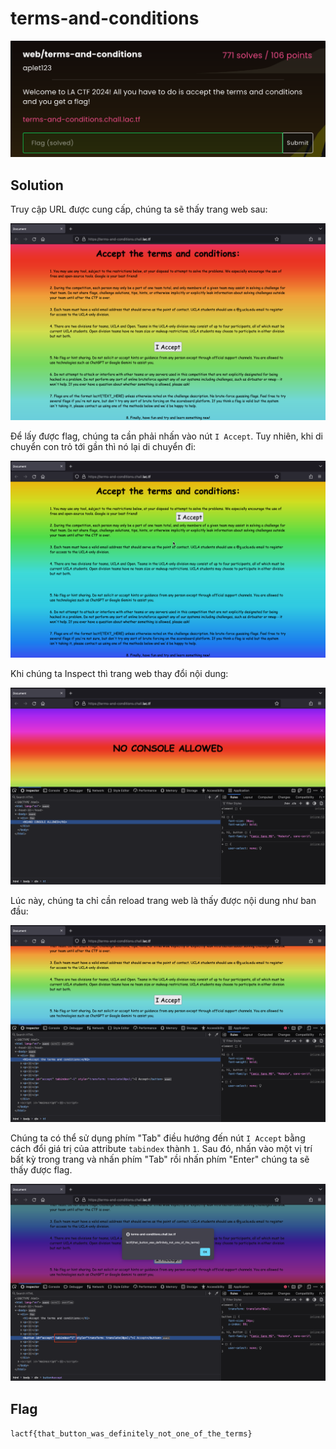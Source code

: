 # terms-and-conditions

![terms-and-conditions](images/terms-and-conditions.png)

## Solution

Truy cập URL được cung cấp, chúng ta sẽ thấy trang web sau:

![terms-and-conditions-1](images/terms-and-conditions-1.png)

Để lấy được flag, chúng ta cần phải nhấn vào nút `I Accept`. Tuy nhiên, khi di chuyển con trỏ tới gần thì nó lại di chuyển đi:

![terms-and-conditions-2](images/terms-and-conditions-2.png)

Khi chúng ta Inspect thì trang web thay đổi nội dung:

![terms-and-conditions-3](images/terms-and-conditions-3.png)

Lúc này, chúng ta chỉ cần reload trang web là thấy được nội dung như ban đầu:

![terms-and-conditions-4](images/terms-and-conditions-4.png)

Chúng ta có thể sử dụng phím "Tab" điều hướng đến nút `I Accept` bằng cách đổi giá trị của attribute `tabindex` thành `1`. Sau đó, nhấn vào một vị trí bất kỳ trong trang và nhấn phím "Tab" rồi nhấn phím "Enter" chúng ta sẽ thấy được flag.

![terms-and-conditions-5](images/terms-and-conditions-5.png)

## Flag

`lactf{that_button_was_definitely_not_one_of_the_terms}`
